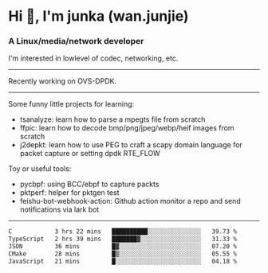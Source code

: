 
<h1 >Hi 👋, I'm junka (wan.junjie)</h1>
<h3 >A Linux/media/network developer</h3>


I'm interested in lowlevel of codec, networking, etc.


---

Recently working on OVS-DPDK.

---

Some funny little projects for learning:

- tsanalyze: learn how to parse a mpegts file from scratch 
- ffpic: learn how to decode bmp/png/jpeg/webp/heif images from scratch
- j2depkt: learn how to use PEG to craft a scapy domain language for packet capture or setting dpdk RTE_FLOW

Toy or useful tools:

- pycbpf: using BCC/ebpf to capture packts
- pktperf: helper for pktgen test
- feishu-bot-webhook-action: Github action monitor a repo and send notifications via lark bot

---

<!--START_SECTION:waka-->

```txt
C            3 hrs 22 mins   ██████████░░░░░░░░░░░░░░░   39.73 %
TypeScript   2 hrs 39 mins   ███████▓░░░░░░░░░░░░░░░░░   31.33 %
JSON         36 mins         █▓░░░░░░░░░░░░░░░░░░░░░░░   07.20 %
CMake        28 mins         █▒░░░░░░░░░░░░░░░░░░░░░░░   05.55 %
JavaScript   21 mins         █░░░░░░░░░░░░░░░░░░░░░░░░   04.18 %
```

<!--END_SECTION:waka-->
